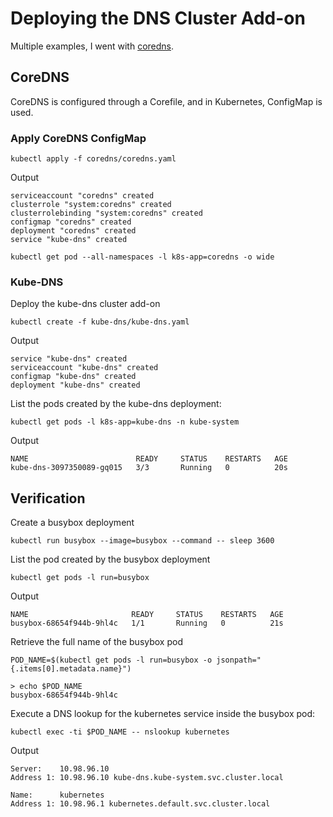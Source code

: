 # Deploying the DNS Cluster Add-on

Multiple examples, I went with [coredns](https://www.coredns.io).

## CoreDNS

CoreDNS is configured through a Corefile, and in Kubernetes, ConfigMap is used.

### Apply CoreDNS ConfigMap

```
kubectl apply -f coredns/coredns.yaml
```

Output

```
serviceaccount "coredns" created
clusterrole "system:coredns" created
clusterrolebinding "system:coredns" created
configmap "coredns" created
deployment "coredns" created
service "kube-dns" created
```

```
kubectl get pod --all-namespaces -l k8s-app=coredns -o wide
```

### Kube-DNS

Deploy the kube-dns cluster add-on

```
kubectl create -f kube-dns/kube-dns.yaml
```

Output

```
service "kube-dns" created
serviceaccount "kube-dns" created
configmap "kube-dns" created
deployment "kube-dns" created
```

List the pods created by the kube-dns deployment:

```
kubectl get pods -l k8s-app=kube-dns -n kube-system
```

Output

```
NAME                        READY     STATUS    RESTARTS   AGE
kube-dns-3097350089-gq015   3/3       Running   0          20s
```

## Verification

Create a busybox deployment

```
kubectl run busybox --image=busybox --command -- sleep 3600
```

List the pod created by the busybox deployment

```
kubectl get pods -l run=busybox
```

Output

```
NAME                       READY     STATUS    RESTARTS   AGE
busybox-68654f944b-9hl4c   1/1       Running   0          21s
```

Retrieve the full name of the busybox pod

```
POD_NAME=$(kubectl get pods -l run=busybox -o jsonpath="{.items[0].metadata.name}")

> echo $POD_NAME
busybox-68654f944b-9hl4c
```

Execute a DNS lookup for the kubernetes service inside the busybox pod:

```
kubectl exec -ti $POD_NAME -- nslookup kubernetes
```

Output

```
Server:    10.98.96.10
Address 1: 10.98.96.10 kube-dns.kube-system.svc.cluster.local

Name:      kubernetes
Address 1: 10.98.96.1 kubernetes.default.svc.cluster.local
```